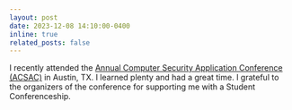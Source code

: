 ```yaml
---
layout: post
date: 2023-12-08 14:10:00-0400
inline: true
related_posts: false
---
```


I recently attended the [Annual Computer Security Application Conference (ACSAC)](https://www.acsac.org/) in Austin, TX. I learned plenty and had a great time. I grateful to the organizers of the conference for supporting me with a Student Conferenceship.